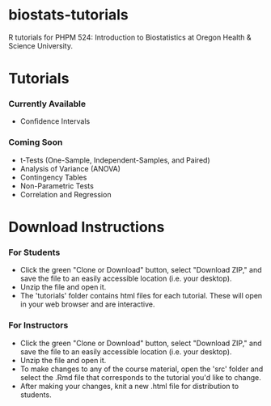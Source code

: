 # biostats-tutorials
R tutorials for PHPM 524: Introduction to Biostatistics at Oregon Health &amp; Science University.

# Tutorials
### Currently Available
- Confidence Intervals

### Coming Soon
- t-Tests (One-Sample, Independent-Samples, and Paired)
- Analysis of Variance (ANOVA)
- Contingency Tables
- Non-Parametric Tests
- Correlation and Regression

# Download Instructions
### For Students
- Click the green "Clone or Download" button, select "Download ZIP," and save the file to an easily accessible location (i.e. your desktop).
- Unzip the file and open it.
- The 'tutorials' folder contains html files for each tutorial. These will open in your web browser and are interactive.

### For Instructors
- Click the green "Clone or Download" button, select "Download ZIP," and save the file to an easily accessible location (i.e. your desktop).
- Unzip the file and open it.
- To make changes to any of the course material, open the 'src' folder and select the .Rmd file that corresponds to the tutorial you'd like to change.
- After making your changes, knit a new .html file for distribution to students.

